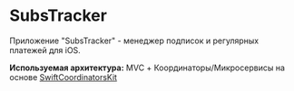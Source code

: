 # SubsTracker


Приложение "SubsTracker" - менеджер подписок и регулярных платежей для iOS.

**Используемая архитектура:** MVC + Координаторы/Микросервисы на основе [SwiftCoordinatorsKit](https://github.com/DobbyWanKenoby/SwiftCoordinatorsKit)




